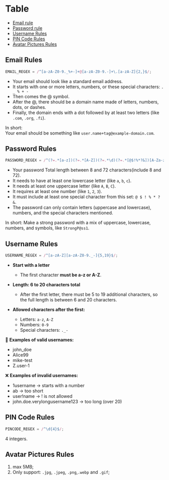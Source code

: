 # Table
- [Email rule](#email-rule)
- [Password rule](#password-rule)
- [Username Rules](#username-rules)
- [PIN Code Rules](#pin-code-rules)
- [Avatar Pictures Rules](#avatar-pictures-rules)

## Email Rules
```javascript
EMAIL_REGEX = /^[a-zA-Z0-9._%+-]+@[a-zA-Z0-9.-]+\.[a-zA-Z]{2,}$/;
```

- Your email should look like a standard email address.<br>
- It starts with one or more letters, numbers, or these special characters: `. _ % + -`<br>
- Then comes the @ symbol.<br>
- After the @, there should be a domain name made of letters, numbers, dots, or dashes.<br>
- Finally, the domain ends with a dot followed by at least two letters (like `.com`, `.org`, `.fi`).<br>

In short:<br>
Your email should be something like `user.name+tag@example-domain.com`.<br>

## Password Rules

```javascript
PASSWORD_REGEX = /^(?=.*[a-z])(?=.*[A-Z])(?=.*\d)(?=.*[@$!%*?&])[A-Za-z\d@$!%*?&]{8,72}$/;
```
- Your password Total length between 8 and 72 characters(include 8 and 72).<br>
- It needs to have at least one lowercase letter (like `a`, `b`, `c`).<br>
- It needs at least one uppercase letter (like `A`, `B`, `C`).<br>
- It requires at least one number (like `1`, `2`, `3`).<br>
- It must include at least one special character from this set: `@ $ ! % * ? &`.<br>
- The password can only contain letters (uppercase and lowercase), numbers, and the special characters mentioned.<br>

In short:
Make a strong password with a mix of uppercase, lowercase, numbers, and symbols, like `StrongP@ss1`.<br>

## Username Rules
```javascript
USERNAME_REGEX = /^[a-zA-Z][a-zA-Z0-9._-]{5,19}$/;
```
- **Start with a letter**<br>
  - The first character **must be a-z or A-Z**.<br>

- **Length: 6 to 20 characters total**<br>
  - After the first letter, there must be 5 to 19 additional characters, so the full length is between 6 and 20 characters.<br>
- **Allowed characters after the first:**<br>
  - Letters: `a-z`, `A-Z`<br>
  - Numbers: `0-9`<br>
  - Special characters: `._-`<br>

🧠 **Examples of valid usernames:**
  - john_doe
  - Alice99
  - mike-test
  - Z.user-1

❌ **Examples of invalid usernames:**
  - 1username → starts with a number
  - ab → too short
  - user!name → ! is not allowed
  - john.doe.verylongusername123 → too long (over 20)

## PIN Code Rules
```javascript
PINCODE_REGEX = /^\d{4}$/;
```
4 integers.<br>


## Avatar Pictures Rules
1. max 5MB;
2. Only support: `.jpg`, `.jpeg`, `.png`,`.webp` and `.gif`;
